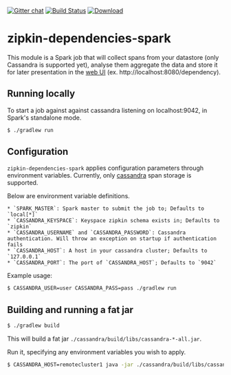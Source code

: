 [![Gitter chat](http://img.shields.io/badge/gitter-join%20chat%20%E2%86%92-brightgreen.svg)](https://gitter.im/openzipkin/zipkin) [![Build Status](https://travis-ci.org/openzipkin/zipkin-dependencies-spark.svg?branch=master)](https://travis-ci.org/openzipkin/zipkin-dependencies-spark) [![Download](https://api.bintray.com/packages/openzipkin/maven/zipkin-dependencies-spark/images/download.svg) ](https://bintray.com/openzipkin/maven/zipkin-dependencies-spark/_latestVersion)

# zipkin-dependencies-spark

This module is a Spark job that will collect spans from your datastore (only Cassandra is supported yet),
analyse them aggregate the data and store it for later presentation in the [web UI](https://github.com/openzipkin/zipkin/tree/master/zipkin-web) (ex. http://localhost:8080/dependency).

## Running locally
To start a job against against cassandra listening on localhost:9042, in Spark's standalone mode.

```bash
$ ./gradlew run
```

## Configuration

`zipkin-dependencies-spark` applies configuration parameters through environment variables.
Currently, only [cassandra](https://github.com/openzipkin/zipkin/blob/master/zipkin-cassandra/README.md) span storage is supported.

Below are environment variable definitions.

    * `SPARK_MASTER`: Spark master to submit the job to; Defaults to `local[*]`
    * `CASSANDRA_KEYSPACE`: Keyspace zipkin schema exists in; Defaults to `zipkin`
    * `CASSANDRA_USERNAME` and `CASSANDRA_PASSWORD`: Cassandra authentication. Will throw an exception on startup if authentication fails
    * `CASSANDRA_HOST`: A host in your cassandra cluster; Defaults to `127.0.0.1`
    * `CASSANDRA_PORT`: The port of `CASSANDRA_HOST`; Defaults to `9042`

Example usage:

```bash
$ CASSANDRA_USER=user CASSANDRA_PASS=pass ./gradlew run
```

## Building and running a fat jar

```bash
$ ./gradlew build
```
This will build a fat jar `./cassandra/build/libs/cassandra-*-all.jar`.

Run it, specifying any environment variables you wish to apply.

```bash
$ CASSANDRA_HOST=remotecluster1 java -jar ./cassandra/build/libs/cassandra-*-all.jar
```
